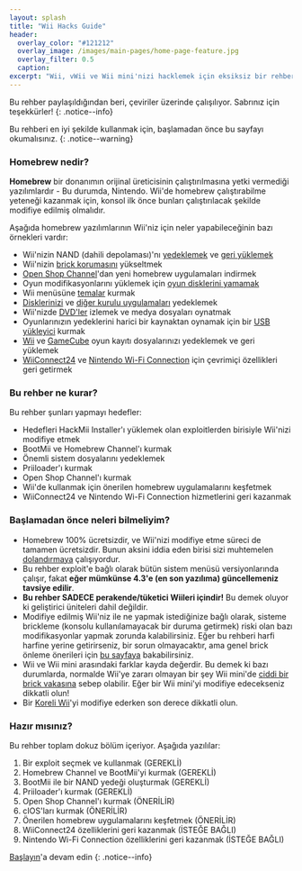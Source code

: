 ```yaml
---
layout: splash
title: "Wii Hacks Guide"
header:
  overlay_color: "#121212"
  overlay_image: /images/main-pages/home-page-feature.jpg
  overlay_filter: 0.5
  caption:
excerpt: "Wii, vWii ve Wii mini'nizi hacklemek için eksiksiz bir rehber."
---
```


Bu rehber paylaşıldığından beri, çeviriler üzerinde çalışılıyor. Sabrınız için teşekkürler!
{: .notice--info}

Bu rehberi en iyi şekilde kullanmak için, başlamadan önce bu sayfayı okumalısınız.
{: .notice--warning}

### Homebrew nedir?

**Homebrew** bir donanımın orijinal üreticisinin çalıştırılmasına yetki vermediği yazılımlardır - Bu durumda, Nintendo. Wii'de homebrew çalıştırabilme yeteneği kazanmak için, konsol ilk önce bunları çalıştırılacak şekilde modifiye edilmiş olmalıdır.

Aşağıda homebrew yazılımlarının Wii'niz için neler yapabileceğinin bazı örnekleri vardır:

+ Wii'nizin NAND (dahili depolaması)'nı [yedeklemek](bootmii) ve [geri yüklemek](bootmiirecover)
+ Wii'nizin [brick korumasını](priiloader) yükseltmek
+ [Open Shop Channel](osc)'dan yeni homebrew uygulamaları indirmek
+ Oyun modifikasyonlarını yüklemek için [oyun disklerini yamamak](https://wiki.hacks.guide/wiki/Wii:Riivolution)
+ Wii menüsüne [temalar](themes) kurmak
+ [Disklerinizi](dump-games) ve [diğer kurulu uygulamaları](dump-wads) yedeklemek
+ Wii'nizde [DVD'ler](recommended-homebrew#entertainment) izlemek ve medya dosyaları oynatmak
+ Oyunlarınızın yedeklerini harici bir kaynaktan oynamak için bir [USB yükleyici](wii-loaders) kurmak
+ [Wii](wii-saves) ve [GameCube](gcsaves) oyun kayıtı dosyalarınızı yedeklemek ve geri yüklemek
+ [WiiConnect24](wiiconnect24) ve [Nintendo Wi-Fi Connection](wiimmfi) için çevrimiçi özellikleri geri getirmek

### Bu rehber ne kurar?

Bu rehber şunları yapmayı hedefler:

+ Hedefleri HackMii Installer'ı yüklemek olan exploitlerden birisiyle Wii'nizi modifiye etmek
+ BootMii ve Homebrew Channel'ı kurmak
+ Önemli sistem dosyalarını yedeklemek
+ Priiloader'ı kurmak
+ Open Shop Channel'ı kurmak
+ Wii'de kullanmak için önerilen homebrew uygulamalarını keşfetmek
+ WiiConnect24 ve Nintendo Wi-Fi Connection hizmetlerini geri kazanmak

### Başlamadan önce neleri bilmeliyim?

+ Homebrew 100% ücretsizdir, ve Wii'nizi modifiye etme süreci de tamamen ücretsizdir. Bunun aksini iddia eden birisi sizi muhtemelen [dolandırmaya](https://hbc.hackmii.com/scam) çalışıyordur.
+ Bu rehber exploit'e bağlı olarak bütün sistem menüsü versiyonlarında çalışır, fakat **eğer mümkünse 4.3'e (en son yazılıma) güncellemeniz tavsiye edilir**.
+ **Bu rehber SADECE perakende/tüketici Wiileri içindir!** Bu demek oluyor ki geliştirici üniteleri dahil değildir.
+ Modifiye edilmiş Wii'niz ile ne yapmak istediğinize bağlı olarak, sisteme brickleme (konsolu kullanılamayacak bir duruma getirmek) riski olan bazı modifikasyonlar yapmak zorunda kalabilirsiniz. Eğer bu rehberi harfi harfine yerine getirirseniz, bir sorun olmayacaktır, ama genel brick önleme önerileri için [bu sayfaya](bricks#brick-prevention) bakabilirsiniz.
+ Wii ve Wii mini arasındaki farklar kayda değerdir. Bu demek ki bazı durumlarda, normalde Wii'ye zararı olmayan bir şey Wii mini'de [ciddi bir brick vakasına](bricks#wi-fi-brick) sebep olabilir. Eğer bir Wii mini'yi modifiye edecekseniz dikkatli olun!
+ Bir [Koreli Wii](bricks#korean-kiierror-003-brick)'yi modifiye ederken son derece dikkatli olun.

### Hazır mısınız?

Bu rehber toplam dokuz bölüm içeriyor. Aşağıda yazılılar:

1. Bir exploit seçmek ve kullanmak (GEREKLİ)
1. Homebrew Channel ve BootMii'yi kurmak (GEREKLİ)
1. BootMii ile bir NAND yedeği oluşturmak (GEREKLİ)
1. Priiloader'ı kurmak (GEREKLİ)
1. Open Shop Channel'ı kurmak (ÖNERİLİR)
1. cIOS'ları kurmak (ÖNERİLİR)
1. Önerilen homebrew uygulamalarını keşfetmek (ÖNERİLİR)
1. WiiConnect24 özelliklerini geri kazanmak (İSTEĞE BAĞLI)
1. Nintendo Wi-Fi Connection özelliklerini geri kazanmak (İSTEĞE BAĞLI)

[Başlayın](get-started)'a devam edin
{: .notice--info}
